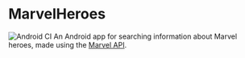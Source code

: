 # MarvelHeroes
![Android CI](https://github.com/Tiburtina-Valley/MarvelHeroes/workflows/Android%20CI/badge.svg?branch=master)
An Android app for searching information about Marvel heroes, made using the [Marvel API](https://developer.marvel.com/documentation/getting_started).
